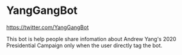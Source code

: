 # YangGangBot

https://twitter.com/YangGangBot

This bot is help people share infomation about Andrew Yang's 2020 Presidential Campaign only when the user directly tag the bot. 
